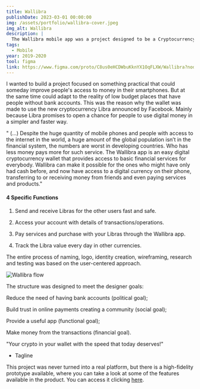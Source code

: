 ```yaml
---
title: Wallibra
publishDate: 2023-03-01 00:00:00
img: /assets/portfolio/wallibra-cover.jpeg
img_alt: Wallibra
description: |
  The Wallibra mobile app was a project designed to be a Cryptocurrency Digital Wallet. It was an exercise of a study on mobile applications.
tags:
  - Mobile
year: 2019-2020
tool: figma
link: https://www.figma.com/proto/C8us0eHCDWbuKknYX1OqFLXW/Wallibra?node-id=70%3A0&viewport=-981%2C19%2C0.2852991819381714&scaling=scale-down
---
```


I wanted to build a project focused on something practical that could someday improve people's access to money in their smartphones. But at the same time could adapt to the reality of low budget places that have people without bank accounts. This was the reason why the wallet was made to use the new cryptocurrency Libra announced by Facebook. Mainly because Libra promises to open a chance for people to use digital money in a simpler and faster way.

" (...) Despite the huge quantity of mobile phones and people with access to the internet in the world, a huge amount of the global population isn’t in the financial system, the numbers are worst in developing countries. Who has less money pays more for such service. The Wallibra app is an easy digital cryptocurrency wallet that provides access to basic financial services for everybody. Wallibra can make it possible for the ones who might have only had cash before, and now have access to a digital currency on their phone, transferring to or receiving money from friends and even paying services and products."

#### 4 Specific Functions

1. Send and receive Libras for the other users fast and safe.

2. Access your account with details of transactions/operations.

3. Pay services and purchase with your Libras through the Wallibra app.

4. Track the Libra value every day in other currencies.

The entire process of naming, logo, identity creation, wireframing, research and testing was based on the user-centered approach.

<img src="/assets/portfolio/wallibra-1.jpg" alt="Wallibra flow">

The structure was designed to meet the designer goals:

Reduce the need of having bank accounts (political goal);

Build trust in online payments creating a community (social goal);

Provide a useful app (functional goal);

Make money from the transactions (financial goal).

"Your crypto in your wallet with the speed that today deserves!"

- Tagline

This project was never turned into a real platform, but there is a high-fidelity prototype available, where you can take a look at some of the features available in the product. You can access it clicking <a href="https://www.figma.com/proto/C8us0eHCDWbuKknYX1OqFLXW/Wallibra?node-id=70%3A0&viewport=-981%2C19%2C0.2852991819381714&scaling=scale-down">here</a>.
